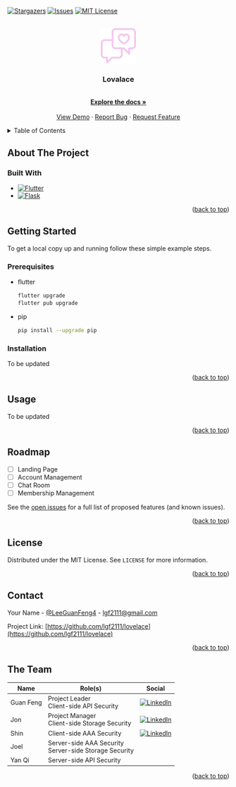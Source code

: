 <a name="readme-top"></a>

<!-- PROJECT SHIELDS -->

[![Stargazers][stars-shield]][stars-url]
[![Issues][issues-shield]][issues-url]
[![MIT License][license-shield]][license-url]

<!-- PROJECT LOGO -->
<br />
<div align="center">
  <a href="https://github.com/lgf2111/lovelace">
    <img src="./sources/logo-square.png" alt="Logo" width="80" height="80">
  </a>

<h3 align="center">Lovalace</h3>

  <p align="center">
    <!-- project_description -->
    <br />
    <a href="https://github.com/lgf2111/lovelace"><strong>Explore the docs »</strong></a>
    <br />
    <br />
    <a href="https://github.com/lgf2111/lovelace">View Demo</a>
    ·
    <a href="https://github.com/lgf2111/lovelace/issues">Report Bug</a>
    ·
    <a href="https://github.com/lgf2111/lovelace/issues">Request Feature</a>
  </p>
</div>

<!-- TABLE OF CONTENTS -->
<details>
  <summary>Table of Contents</summary>
  <ol>
    <li>
      <a href="#about-the-project">About The Project</a>
      <ul>
        <li><a href="#built-with">Built With</a></li>
      </ul>
    </li>
    <li>
      <a href="#getting-started">Getting Started</a>
      <ul>
        <li><a href="#prerequisites">Prerequisites</a></li>
        <li><a href="#installation">Installation</a></li>
      </ul>
    </li>
    <li><a href="#usage">Usage</a></li>
    <li><a href="#roadmap">Roadmap</a></li>
    <li><a href="#license">License</a></li>
    <li><a href="#contact">Contact</a></li>
    <li><a href="#theteam">The Team</a></li>
  </ol>
</details>

<!-- ABOUT THE PROJECT -->

## About The Project

<!-- [![Product Name Screen Shot][product-screenshot]](https://example.com) -->

<!-- <p align="right">(<a href="#readme-top">back to top</a>)</p> -->

### Built With

- [![Flutter][flutter]][flutter-url]
- [![Flask][flask]][flask-url]

<p align="right">(<a href="#readme-top">back to top</a>)</p>

<!-- GETTING STARTED -->

## Getting Started

To get a local copy up and running follow these simple example steps.

### Prerequisites

- flutter
  ```sh
  flutter upgrade
  flutter pub upgrade
  ```
- pip
  ```sh
  pip install --upgrade pip
  ```

### Installation

<p class="callout info">To be updated</p>
<!-- 1. Get a free API Key at [https://example.com](https://example.com)
2. Clone the repo
   ```sh
   git clone https://github.com/lgf2111/lovelace.git
   ```
3. Install NPM packages
   ```sh
   npm install
   ```
4. Enter your API in `config.js`
   ```js
   const API_KEY = "ENTER YOUR API";
   ``` -->

<p align="right">(<a href="#readme-top">back to top</a>)</p>

<!-- USAGE EXAMPLES -->

## Usage

<p class="callout info">To be updated</p>

<!-- _For more examples, please refer to the [Documentation](https://example.com)_ -->

<p align="right">(<a href="#readme-top">back to top</a>)</p>

<!-- ROADMAP -->

## Roadmap

- [ ] Landing Page
- [ ] Account Management
- [ ] Chat Room
- [ ] Membership Management

See the [open issues](https://github.com/lgf2111/lovelace/issues) for a full list of proposed features (and known issues).

<p align="right">(<a href="#readme-top">back to top</a>)</p>

<!-- LICENSE -->

## License

Distributed under the MIT License. See `LICENSE` for more information.

<p align="right">(<a href="#readme-top">back to top</a>)</p>

<!-- CONTACT -->

## Contact

Your Name - [@LeeGuanFeng4](https://twitter.com/LeeGuanFeng4) - lgf2111@gmail.com

Project Link: [https://github.com/lgf2111/lovelace](https://github.com/lgf2111/lovelace)

<p align="right">(<a href="#readme-top">back to top</a>)</p>

<!-- THE TEAM -->

## The Team

| Name      | Role(s)                                                  | Social                                                                                                                                                                                |
| --------- | -------------------------------------------------------- | ------------------------------------------------------------------------------------------------------------------------------------------------------------------------------------- |
| Guan Feng | Project Leader<br>Client-side API Security               | [![LinkedIn](https://img.shields.io/static/v1?style=for-the-badge&message=LinkedIn&color=0A66C2&logo=LinkedIn&logoColor=FFFFFF&label=)](https://www.linkedin.com/in/lee-guan-feng/)   |
| Jon       | Project Manager<br>Client-side Storage Security          | [![LinkedIn](https://img.shields.io/static/v1?style=for-the-badge&message=LinkedIn&color=0A66C2&logo=LinkedIn&logoColor=FFFFFF&label=)](https://www.linkedin.com/in/jon-loh/)         |
| Shin      | Client-side AAA Security                                 | [![LinkedIn](https://img.shields.io/static/v1?style=for-the-badge&message=LinkedIn&color=0A66C2&logo=LinkedIn&logoColor=FFFFFF&label=)](https://www.linkedin.com/in/shinthantteaung/) |
| Joel      | Server-side AAA Security<br>Server-side Storage Security |                                                                                                                                                                                       |
| Yan Qi    | Server-side API Security                                 |                                                                                                                                                                                       |

<p align="right">(<a href="#readme-top">back to top</a>)</p>

<!-- MARKDOWN LINKS & IMAGES -->

[stars-shield]: https://img.shields.io/github/stars/lgf2111/lovelace.svg?style=for-the-badge
[stars-url]: https://github.com/lgf2111/lovelace/stargazers
[issues-shield]: https://img.shields.io/github/issues/lgf2111/lovelace.svg?style=for-the-badge
[issues-url]: https://github.com/lgf2111/lovelace/issues
[license-shield]: https://img.shields.io/github/license/lgf2111/lovelace.svg?style=for-the-badge
[license-url]: https://github.com/lgf2111/lovelace/blob/main/LICENSE
[product-screenshot]: sources/screenshot.png
[flutter]: https://img.shields.io/static/v1?style=for-the-badge&message=Flutter&color=02569B&logo=Flutter&logoColor=FFFFFF&label=
[flutter-url]: https://flutter.dev/
[flask]: https://img.shields.io/static/v1?style=for-the-badge&message=Flask&color=000000&logo=Flask&logoColor=FFFFFF&label=
[flask-url]: https://flask.palletsprojects.com/
